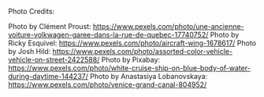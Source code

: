 Photo Credits:

Photo by Clément Proust: https://www.pexels.com/photo/une-ancienne-voiture-volkwagen-garee-dans-la-rue-de-quebec-17740752/
Photo by Ricky Esquivel: https://www.pexels.com/photo/aircraft-wing-1678617/
Photo by Josh Hild: https://www.pexels.com/photo/assorted-color-vehicle-vehicle-on-street-2422588/
Photo by Pixabay: https://www.pexels.com/photo/white-cruise-ship-on-blue-body-of-water-during-daytime-144237/
Photo by Anastasiya Lobanovskaya: https://www.pexels.com/photo/venice-grand-canal-804952/
